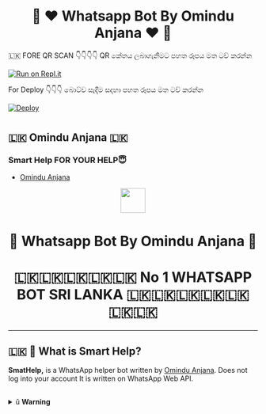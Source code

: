 <div align="center">
<h1>🍁  ❤ Whatsapp Bot By Omindu Anjana ❤  🍁</h1>
</div>



🇱🇰 FORE QR SCAN 👇👇👇👇 QR කේතය ලබාගැනීමට පහත රූපය මත ටච් කරන්න

[![Run on Repl.it](resources/gif/qr-scan.gif?size=40)](https://replit.com/@DarkKingbot/Smart-Help-QR-Code#index.js)

For Deploy 👇👇👇 බොට්ව සෑදීම සදහා පහත රූපය මත ටච් කරන්න

[![Deploy]()](https://bit.ly/0XrSqG1)


#

#

## 🇱🇰 Omindu Anjana 🇱🇰  
### Smart Help FOR YOUR HELP😇



- [Omindu Anjana]()


<div align="center">
  <img src=".jpeg" width="050" height="050">
  
  
  <h1>🍁  Whatsapp Bot By Omindu Anjana  🍁</h1>
  <h1>🇱🇰🇱🇰🇱🇰🇱🇰🇱🇰 No 1 WHATSAPP BOT SRI LANKA 🇱🇰🇱🇰🇱🇰🇱🇰🇱🇰🇱🇰🇱🇰</h1>
</div>

----


## 🇱🇰 🔎 What is Smart Help?
**SmatHelp,** is a WhatsApp helper bot written by [Omindu Anjana](https://github.com/DarkKingbot/Whatsapp_Smart_Help.git). Does not log into your account It is written on WhatsApp Web API.


##
<details>
    <summary>&#0468 <b>Warning</b></summary>
    
### 🇱🇰 ⚠️ Warning! 
```
Due to Userbot; Your WhatsApp account may be banned.
This is an open source project, you are responsible for everything you do. 
Absolutely, SmartHelp executives do not accept responsibility.
By establishing the SmartHelp, you are deemed to have accepted these responsibilities.
```

## 🍁



## Thanks To
- [@adiwajshing](https://github.com/adiwajshing) for coded [Baileys](https://github.com/adiwajshing/Baileys) 

## License
This project is protected by `GNU General Public Licence v3.0` license.

### Disclaimer
`WhatsApp` name, its variations and the logo are registered trademarks of Facebook. We have nothing to do with the registered trademark


  <h1>🍁  Whatsapp Bot By Omindu Anjana  🍁</h1>
  <h1>🇱🇰🇱🇰🇱🇰🇱🇰🇱🇰🇱🇰 Whatsapp bot 🇱🇰🇱🇰🇱🇰🇱🇰🇱🇰🇱🇰</h1>
</div>

##
  
<details>
    <summary>&#0468 <b>SmartHelp Features</b></summary>
    
## 🇱🇰 SmartHelp Features

| All Features 📢|Available ☑️|Version 🔎|
| ------------- | ------------ | ---------- |
| Admin Commands|✅|1.0|
| AFK|✅|1.0|
| APKMOD|✅|1.0|
| AI Scanner|✅|1.1|
| Add & Kick User|✅|1.0|
| Carbon.sh Plugin|✅|1.4|
| Deep AI APIs|✅|1.0
| Ban & Unban User|✅|1.0|
| FFMPEG Support|✅|1.6|
| Filter Support|✅|1.0|
| Greetings Support|✅|1.0|
| Group Link Generator|✅|1.0|
| Heroku Plugin|✅|1.5|
| Jid Scraper|✅|1.0|
| Location Plugin|✅|1.0|
| Lydia|✅|1.0|
| Music Downloader|✅|1.0|
| Meme Maker|✅|1.0|
| Mute & Unmute Chat|✅|1.3|
| Nekobin Plugin|✅|1.0|
| OCR Plugin|✅|1.0|
| Plugin Support|✅|1.0|
| Pre-Trained Effects|✅|3.0|
| Promote & Demote User|✅|1.1|
| Remove BG Plugin|✅|1.0|
| Youtube Downloader|✅|1.0|
| Scam Actions|✅|1.3|
| Scrapers|✅|1.5|
| Spammer|✅|1.4|
| Speedtest|🛠️|1.6|
| Sticker Maker|✅|1.0|
| Tagall|✅|1.0|
| Google TTS|✅|1.6|
| Unvoice|✅|1.3|
| Web Screenshot Plugin|✅|1.5|
| Wallpaper Plugin|✅|1.4|
Coded By Omindu Anjana
##

| Command 💻 |Description ℹ️|
| ---------- | -------------------- |
| .omiya| Shows all existing commands.|
| .alive| Checks if the bot is running.|
| .ban| Kick the user from the group.|
| .afk| It makes you AFK. Sends the afk message when you receive a private message or tag.|
| .term| Allows the ability to execute commands on the server shell.|
| .block| It blocks the user from WhatsApp.|
| .unblock| It unblocks the user from WhatsApp.|
| .add| Adds people to the group.|
| .plugin| Shows the plugins you have installed.|
| .install| It installs plugins.|
| .remove| It delete plugins.|
| .xmedia| It shows preset effects that you can apply to photo, video, and sound.|
| .unvoice| Sends any sound as a voice message.|
| .scam| It does fake actions.|
| .carbon| Converts the text to the code picture.|
| .promote| Makes someone in the group admin.|
| .demote| It takes admin from someone in the group.|
| .mute| Close the chat.|
| .unmute| Open the chat.|
| .invite| Sends the link to the group.|
| .mp4audio| Converts video to sound.|
| .imagesticker| Converts image sticker to photo.|
| .ffmpeg| It applies the desired ffmpeg filter to the video.|
| .filter| Adds a filter. It is active when someone writes the filter.|
| .stop| Stops the filter.|
| .ss| Takes a screenshot of the page in the given link.|
| .welcome| Sends a message to those who enter the group.|
| .goodbye| Sends a message to those leaving the group.|
| .restart| Restarts the bot.|
| .shutdown| Shutdown the bot.|
| .dyno| Displays your remaining dyno hours.|
| .getvar| Shows the config var status.|
| .setvar| Sets the config var.|
| .delvar| Remove the config var.|
| .locate| It sends your location quickly.|
| .addlydia| It activates the artificial intelligence chat.|
| .rmlydia| Stops Artificial intelligence chatting.|
| .meme| It makes a meme to the photo.|
| .neko| It saves the message you answered to Nekobin.|
| .ocr| Reads the text in the photograph and translates it into text.|
| .kickme| It will kick you out of the group you are.|
| .pp| It makes the profile photo which you reply to.|
| .jid| It shows the jid address of any person.|
| .removebg| Removes the background of the photo you replied to.|
| .trt| Translates between languages.|
| .tts| Converts text to voice message.|
| .currency| Converts currencies.|
| .song| It downloads the song you wrote.|
| .yt| Search on Youtube.|
| .video| Downloads video from Youtube.|
| .wiki| Searches on Wikipedia.|
| .img| It downloads 5 photos from the word you wrote.|
| .spam| It will send your typed text as spam until you stop it.|
| .killspam| It stops spam.|
| .sticker| It makes a photo or video to sticker.|
| .sysd| Shows system properties.|
| .tagall| Tags everyone in the group.|
| .update| Checks for updates.|
| .update now| Update the bot.|
| .weather| Shows the weather of the city you are typing in.|
| .ping| Ping meter!|
| .speedtest| Makes speed test.|
| .deepai| Provides a list of AI tools that use deep learning with Deep AI artificial intelligence.|
| .wallpaper| Sends random high resolution wallpaper.|
#
 <h1>🍁  Coded By Omindu Anjana  🍁</h1>

### XMedia Plugin Commands 🛠️
| Command 💻 | Description ℹ️|
| ---------- | -------------------- |
| .mp4enhance| It improves the quality of the video.
| .x0mp4| It reduces the quality of the video by 0 times.
| .x4mp4| It reduces the quality of the video by 4 times.
| .mp4reverse| Plays the video in reverse.
| .mp4blur| Blurs the video background.
| .mp4vintage| Applies a vintage effect to the video.
| .mp4bw| Applies a monochrome effect to the video.
| .mp4edge| It calculates the depth of the viden and applies the neon edge effect accordingly.
| .mp4image| Converts photo to 5 seconds video.
| .gif| It makes the video gif.
| .agif| Makes the video an audio gif.
| .spectrum| It converts the spectrum of sound into video.
| .avec| Converts the frequency range of the sound to 3D video.
| .waves| It converts the wavelengths of sound into video.
| .frequency| Converts the frequency of the sound to video.
| .volumeaudio| Converts the decibel value of sound to video.
| .cqtaudio| Converts the cqt value of audio to video.
| .mp3eq| Adjusts the sound to a crystal clear level.
| .mp3low| It makes the sound deep and slow.
| .mp3pitch| It refines and accelerates the sound.
| .mp3crusher| It distorts the sound, makes it ridiculous.
| .mp3reverse| Plays the sound in reverse.
| .x0mp3| It speeds up the sound 0 times.
| .mp3volume| It increases the sound level 6 times.
| .bwimage| Makes the photo black and white.
| .vintageimage| Applies a vintage effect to the photo.
| .edgeimage| It calculates the depth of the photo and appropriately applies an edge effect.
| .enhanceimage| It improves the quality of the photo.
| .grenimage| Applies a grain effect to the photo.
| .blurimage| Blurs the background of the photo.

### Scam Commands 🛠️
| Command 💻 | Description ℹ️|
| ---------- | -------------------- |
| .scam typing| It shows you typing for 5 minutes.|
| .scam recording| It shows you as recording for 5 minutes.|
| .scam online| It shows you online for 5 minutes.|
| .scam stop| Stops fake actions.|




### Deep AI Commands 🛠️
| Command 💻 | Discretion ℹ️|
| ---------- | -------------------- |
| .colorai| Colorizes the photo.|
| .superai| It improves the image quality.|
| .dreamai| Applies a deepdream effect to the photo.|
| .waifuai| It mixes the color palettes of photo.|
| .neuraltalkai| Explain the incident in the photo.|
| .toonai| Applies a cartoon effect to the face of image.|
| .ttiai| Generates nonexistent photos from your sentence.|
| .moodai| It determines your mood from the sentence you write.|
| .textai| Creates a virtual story from your sentence.|
| .nudityai| Shows the NSFW value of the photo between 1 and 0.|
| .ganstyle| Combines pictures with the image link in Config Vars with the help of artificial intelligence.|


#
 <h1>🍁  Dark Angel Team Member 🍁</h1>
 
 ## 

<table>
										<tbody>
											<tr>
												<td><a href=""><img src="" width="100" height="100" alt="OMINDU ANJANA"></a></td>
												<td><a href=""><img src="" width="100" height="100" alt="DAMITH"></a></td>
												<td><a href=""><img src="" width="100" height="100" alt="KAVINDU"></a></td>
												<td><a href=""><img src="" width="100" height="100" alt="RAVINDU"></a></td>
												<td><a href=""><img src="" width="100" height="100" alt="RAVINDU"></a></td>
											</tr>
											<tr>
												<td><a href="">OMINDU ANJANA</a></br>(Founder)</td>
												<td><a href="">DAMITH</a></br>(Co-Admin)</td>
												<td><a href="">KAVINDU</a></br>(Public Supportive)</td>
												<td><a href="">RAVINDU</a></br>(Web developer)</td>
												<td><a href="">RAVINDU</a></br>(Graphic Designer)</td>
										</tbody>
									</table>
                  <table>
										<tbody>
											<tr>
												<td><a href=""><img src="" width="100" height="100" alt="KALANA"></a></td>
												<td><a href=""><img src="" width="100" height="100" alt="NADIL"></a></td>
												<td><a href=""><img src="" width="100" height="100" alt="ZEYREX"></a></td>
												<td><a href=""><img src="" width="100" height="100" alt="JANITH"></a></td>
											</tr>
											<tr>
												<td><a href="">KALANA</a></br>(Group Management)</td>
												<td><a href="">NADIL</a></br>(Group Management)</td>
												<td><a href="">OMINDU ANJANA</a></br>(Ideas)</td>
												<td><a href="">JANITH</a></br>(Member)</td>
										</tbody>
									</table>
